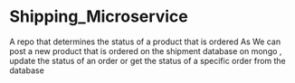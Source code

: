 # Shipping_Microservice
A repo that determines the status of a product that is ordered
As We can post a new product that is ordered on the shipment database on mongo , update the status of an order or get the status of a specific order from the database 
